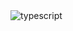 <img alt="typescript" src ="https://img.shields.io/badge/typescript-3178C6.svg?&style=for-the-badge&logo=typescript&logoColor=black"/>


